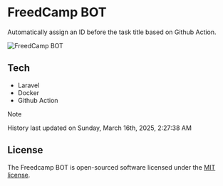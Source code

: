 # FreedCamp BOT

Automatically assign an ID before the task title based on Github Action.

![FreedCamp BOT](https://repository-images.githubusercontent.com/737932867/7d34798b-2680-471c-b089-a78a718d3d6a)

## Tech

- Laravel
- Docker
- Github Action

> [!NOTE]  
> History last updated on Sunday, March 16th, 2025, 2:27:38 AM

## License

The Freedcamp BOT is open-sourced software licensed under the [MIT license](https://opensource.org/licenses/MIT).
